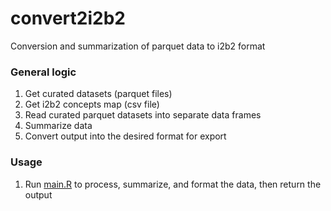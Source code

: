 # convert2i2b2

Conversion and summarization of parquet data to i2b2 format

### General logic

1.  Get curated datasets (parquet files)
2.  Get i2b2 concepts map (csv file)
3.  Read curated parquet datasets into separate data frames
4.  Summarize data
5.  Convert output into the desired format for export

### Usage

1.  Run [main.R](/main.R) to process, summarize, and format the data, then return the output
